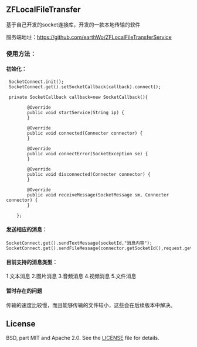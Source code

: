 ## ZFLocalFileTransfer

基于自己开发的socket连接库，开发的一款本地传输的软件

服务端地址：https://github.com/earthWo/ZFLocalFileTransferService

### 使用方法：

#### 初始化：

```
 SocketConnect.init();
 SocketConnect.get().setSocketCallback(callback).connect();
```

```
 private SocketCallback callback=new SocketCallback(){
        
        @Override
        public void startService(String ip) {
        }

        @Override
        public void connected(Connecter connector) {
        }

        @Override
        public void connectError(SocketException se) {
        }

        @Override
        public void disconnected(Connecter connector) {
        }

        @Override
        public void receiveMessage(SocketMessage sm, Connecter connector) {
        }
       
    };
```

#### 发送相应的消息：

```
SocketConnect.get().sendTextMessage(socketId,"消息内容");                         SocketConnect.get().sendFileMessage(connector.getSocketId(),request.getFilePath());
```

#### 目前支持的消息类型：

1.文本消息 2.图片消息 3.音频消息 4.视频消息 5.文件消息

#### 暂时存在的问题

传输的速度比较慢，而且能够传输的文件较小，这些会在后续版本中解决。

## License

BSD, part MIT and Apache 2.0. See the [LICENSE](https://github.com/bumptech/glide/blob/master/LICENSE) file for details.

## 





